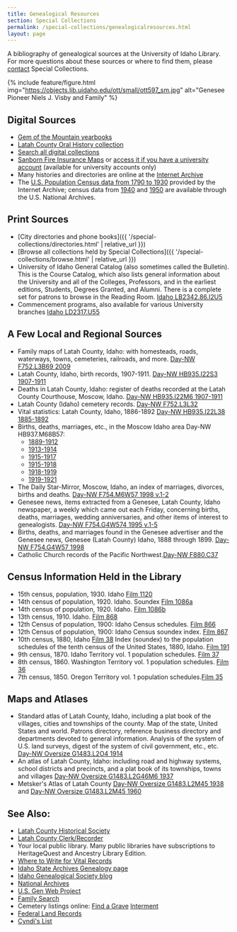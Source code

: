 ```yaml
---
title: Genealogical Resources
section: Special Collections
permalink: /special-collections/genealogicalresources.html
layout: page
---
```


A bibliography of genealogical sources at the University of Idaho Library. For more questions about these sources or where to find them, please [contact](https://www.lib.uidaho.edu/special-collections/about.html#contact) Special Collections. 

{% include feature/figure.html img="https://objects.lib.uidaho.edu/ott/small/ott597_sm.jpg" alt="Genesee Pioneer Niels J. Visby and Family" %}

## Digital Sources

- [Gem of the Mountain yearbooks](https://www.lib.uidaho.edu/digital/gem/)
- [Latah County Oral History collection](https://www.lib.uidaho.edu/digital/lcoh/index.html)
- [Search all digital collections](https://www.lib.uidaho.edu/digital/)
- [Sanborn Fire Insurance Maps](https://www.loc.gov/collections/sanborn-maps) or [access it if you have a university account](https://digitalsanbornmaps.proquest.com/) (available for university accounts only)
- Many histories and directories are online at the [Internet Archive](https://archive.org/)
- The [U.S. Population Census data from 1790 to 1930](http://archive.org/details/us_census) provided by the Internet Archive; census data from [1940](http://1940census.archives.gov/) and [1950](https://www.archives.gov/research/census/1950) are available through the U.S. National Archives. 

## Print Sources

- [City directories and phone books]({{ '/special-collections/directories.html' | relative_url }})
- [Browse all collections held by Special Collections]({{ '/special-collections/browse.html' | relative_url }})
- University of Idaho General Catalog (also sometimes called the Bulletin).  This is the Course Catalog, which also lists general information about the University and all of the Colleges, Professors, and in the earliest editions, Students, Degrees Granted, and Alumni. There is a complete set for patrons to browse in the Reading Room. [Idaho LB2342.86.I2U5](https://alliance-uidaho.primo.exlibrisgroup.com/permalink/f/m1uotc/CP71136052900001451)
- Commencement programs, also available for various University branches [Idaho LD2317.U55](https://alliance-uidaho.primo.exlibrisgroup.com/permalink/f/175rl2u/CP71131054610001451)

## A Few Local and Regional Sources

- Family maps of Latah County, Idaho: with homesteads, roads, waterways, towns, cemeteries, railroads, and more. [Day-NW F752.L3B69 2009](https://alliance-uidaho.primo.exlibrisgroup.com/permalink/f/175rl2u/CP71151920010001451)
- Latah County, Idaho, birth records, 1907-1911. [Day-NW HB935.I22S3 1907-1911](https://alliance-uidaho.primo.exlibrisgroup.com/permalink/f/175rl2u/CP71131251400001451)
- Deaths in Latah County, Idaho: register of deaths recorded at the Latah County Courthouse, Moscow, Idaho. [Day-NW HB935.I22M6 1907-1911](https://alliance-uidaho.primo.exlibrisgroup.com/permalink/f/175rl2u/CP7196500890001451)  
- Latah County (Idaho) cemetery records. [Day-NW F752.L3L32](https://alliance-uidaho.primo.exlibrisgroup.com/permalink/f/175rl2u/CP71169867920001451)
- Vital statistics: Latah County, Idaho, 1886-1892 [Day-NW HB935.I22L38 1885-1892](https://alliance-uidaho.primo.exlibrisgroup.com/permalink/f/175rl2u/CP71148120330001451)
- Births, deaths, marriages, etc., in the Moscow Idaho area Day-NW HB937.M68B57:
    - [1889-1912](https://alliance-uidaho.primo.exlibrisgroup.com/permalink/f/175rl2u/CP71173053610001451)
    - [1913-1914](https://alliance-uidaho.primo.exlibrisgroup.com/permalink/f/175rl2u/CP71154950720001451)
    - [1915-1917](https://alliance-uidaho.primo.exlibrisgroup.com/permalink/f/175rl2u/CP71154955460001451)
    - [1915-1918](https://alliance-uidaho.primo.exlibrisgroup.com/permalink/f/175rl2u/CP71154957070001451)
    - [1918-1919](https://alliance-uidaho.primo.exlibrisgroup.com/permalink/f/175rl2u/CP71101259080001451)
    - [1919-1921](https://alliance-uidaho.primo.exlibrisgroup.com/permalink/f/175rl2u/CP71101247900001451)
- The Daily Star-Mirror, Moscow, Idaho, an index of marriages, divorces, births and deaths. [Day-NW F754.M6W57 1998 v.1-2](https://alliance-uidaho.primo.exlibrisgroup.com/permalink/f/175rl2u/CP7197707860001451)
- Genesee news, items extracted from a Genesee, Latah County, Idaho newspaper, a weekly which came out each Friday, concerning births, deaths, marriages, wedding anniversaries, and other items of interest to genealogists. [Day-NW F754.G4W574 1995 v.1-5](https://alliance-uidaho.primo.exlibrisgroup.com/permalink/f/175rl2u/CP7197706610001451)
- Births, deaths, and marriages found in the Genesee advertiser and the Genesee news, Genesee (Latah County) Idaho, 1888 through 1899. [Day-NW F754.G4W57 1998](https://alliance-uidaho.primo.exlibrisgroup.com/permalink/f/175rl2u/CP71102163820001451)
- Catholic Church records of the Pacific Northwest.[Day-NW F880.C37](https://alliance-uidaho.primo.exlibrisgroup.com/permalink/f/175rl2u/CP71110687060001451)

## Census Information Held in the Library

- 15th census, population, 1930. Idaho [Film 1120](https://alliance-uidaho.primo.exlibrisgroup.com/permalink/f/175rl2u/CP71112170570001451)
- 14th census of population, 1920. Idaho. Soundex [Film 1086a](https://alliance-uidaho.primo.exlibrisgroup.com/permalink/f/175rl2u/CP71155508560001451)
- 14th census of population, 1920. Idaho. [Film 1086b](https://alliance-uidaho.primo.exlibrisgroup.com/permalink/f/175rl2u/CP71158737780001451)
- 13th census, 1910. Idaho. [Film 868](https://alliance-uidaho.primo.exlibrisgroup.com/permalink/f/175rl2u/CP71121469270001451)
- 12th Census of population, 1900: Idaho Census schedules. [Film 866](https://alliance-uidaho.primo.exlibrisgroup.com/permalink/f/175rl2u/CP71111172180001451)
- 12th Census of population, 1900: Idaho Census soundex index. [Film 867](https://alliance-uidaho.primo.exlibrisgroup.com/permalink/f/175rl2u/CP7195149210001451)
- 10th census, 1880, Idaho [ Film 38](https://alliance-uidaho.primo.exlibrisgroup.com/permalink/f/175rl2u/CP71141037190001451)
Index (soundex) to the population schedules of the tenth census of the United States, 1880, Idaho. [Film 191](https://alliance-uidaho.primo.exlibrisgroup.com/permalink/f/175rl2u/CP71112657450001451)
- 9th census, 1870. Idaho Territory vol. 1 population schedules. [Film 37](https://alliance-uidaho.primo.exlibrisgroup.com/permalink/f/175rl2u/CP71131190920001451)
- 8th census, 1860. Washington Territory vol. 1 population schedules. [Film 36](https://alliance-uidaho.primo.exlibrisgroup.com/permalink/f/175rl2u/CP71100539090001451)
- 7th census, 1850. Oregon Territory vol. 1 population schedules.[Film 35](https://alliance-uidaho.primo.exlibrisgroup.com/permalink/f/175rl2u/CP7198092680001451)

## Maps and Atlases

- Standard atlas of Latah County, Idaho, including a plat book of the villages, cities and townships of the county. Map of the state, United States and world. Patrons directory, reference business directory and departments devoted to general information. Analysis of the system of U.S. land surveys, digest of the system of civil government, etc., etc. [Day-NW Oversize G1483.L2O4 1914](https://alliance-uidaho.primo.exlibrisgroup.com/permalink/f/175rl2u/CP71101884120001451)
- An atlas of Latah County, Idaho: including road and highway systems, school districts and precincts, and a plat book of its townships, towns and villages [Day-NW Oversize G1483.L2G46M6 1937](https://alliance-uidaho.primo.exlibrisgroup.com/permalink/f/175rl2u/CP71135900720001451)
- Metsker's Atlas of Latah County [Day-NW Oversize G1483.L2M45 1938](https://alliance-uidaho.primo.exlibrisgroup.com/permalink/f/175rl2u/CP71144661540001451) and [Day-NW Oversize G1483.L2M45 1960](https://alliance-uidaho.primo.exlibrisgroup.com/permalink/f/175rl2u/CP71144663200001451)


## See Also:

- [Latah County Historical Society](https://www.latahcountyhistoricalsociety.org/)
- [Latah County Clerk/Recorder](https://www.latah.id.us/auditor/)
- Your local public library. Many public libraries have subscriptions to HeritageQuest and Ancestry Library Edition.  
- [Where to Write for Vital Records](http://www.cdc.gov/nchs/w2w.htm)
- [Idaho State Archives Genealogy page](http://history.idaho.gov/idaho-state-archives-genealogy)
- [Idaho Genealogical Society blog](http://idgensociety.blogspot.com/) 
- [National Archives](http://www.archives.gov/)
- [U.S. Gen Web Project](http://usgenweb.org/)
- [Family Search](https://www.familysearch.org/)
- Cemetery listings online: [Find a Grave](http://www.findagrave.com/) [Interment](http://www.interment.net/)
- [Federal Land Records](http://www.glorecords.blm.gov/)
- [Cyndi's List](http://www.cyndislist.com/#History) 


